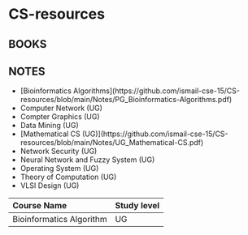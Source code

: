 # CS-resources
<h2>BOOKS</h2>
<h2>NOTES</h2>
<ul>
  <li>[Bioinformatics Algorithms](https://github.com/ismail-cse-15/CS-resources/blob/main/Notes/PG_Bioinformatics-Algorithms.pdf)</li>
  <li>Computer Network (UG)</li>
  <li>Compter Graphics (UG)</li>
  <li>Data Mining (UG)</li>
  <li>[Mathematical CS (UG)](https://github.com/ismail-cse-15/CS-resources/blob/main/Notes/UG_Mathematical-CS.pdf)</li>
  <li>Network Security (UG)</li>
  <li>Neural Network and Fuzzy System (UG)</li>
  <li>Operating System (UG)</li>
  <li>Theory of Computation (UG)</li>
  <li>VLSI Design (UG)</li>
</ul>


| Course Name | Study level |
|:------|:-- |
|Bioinformatics Algorithm| UG |

